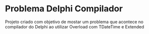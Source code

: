 # Problema Delphi Compilador
 Projeto criado com objetivo de mostar um problema que acontece no compilador do Delphi ao utilizar Overload com TDateTime e Extended
